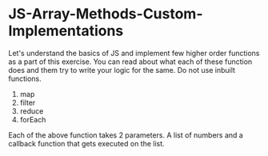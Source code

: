 # JS-Array-Methods-Custom-Implementations
Let's understand the basics of JS and implement few higher order functions as a part of this exercise. You can read about what each of these function does and them try to write your logic for the same. Do not use inbuilt functions.
1. map
2. filter
3. reduce
4. forEach


Each of the above function takes 2 parameters. A list of numbers and a callback function that gets executed on the list.
